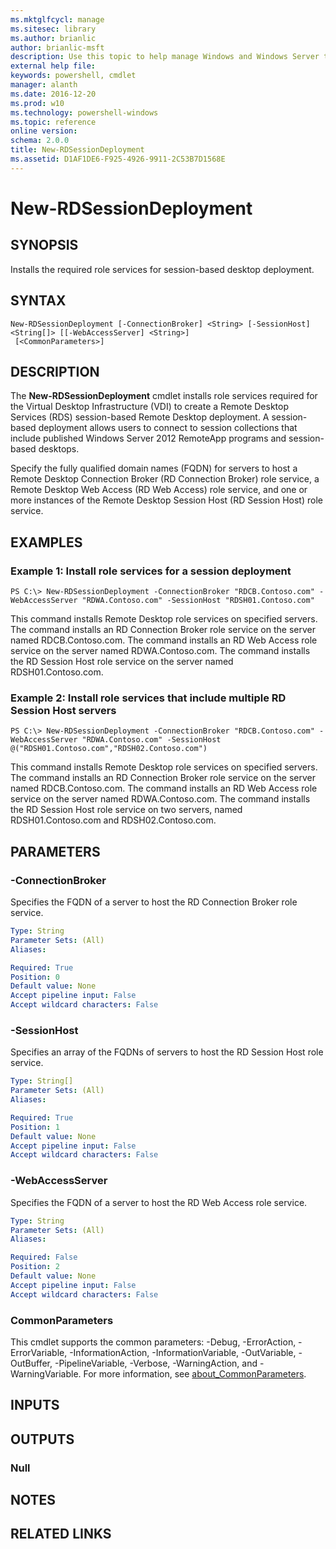 ```yaml
---
ms.mktglfcycl: manage
ms.sitesec: library
ms.author: brianlic
author: brianlic-msft
description: Use this topic to help manage Windows and Windows Server technologies with Windows PowerShell.
external help file: 
keywords: powershell, cmdlet
manager: alanth
ms.date: 2016-12-20
ms.prod: w10
ms.technology: powershell-windows
ms.topic: reference
online version: 
schema: 2.0.0
title: New-RDSessionDeployment
ms.assetid: D1AF1DE6-F925-4926-9911-2C53B7D1568E
---
```


# New-RDSessionDeployment

## SYNOPSIS
Installs the required role services for session-based desktop deployment.

## SYNTAX

```
New-RDSessionDeployment [-ConnectionBroker] <String> [-SessionHost] <String[]> [[-WebAccessServer] <String>]
 [<CommonParameters>]
```

## DESCRIPTION
The **New-RDSessionDeployment** cmdlet installs role services required for the Virtual Desktop Infrastructure (VDI) to create a Remote Desktop Services (RDS) session-based Remote Desktop deployment.
A session-based deployment allows users to connect to session collections that include published Windows Server 2012 RemoteApp programs and session-based desktops.

Specify the fully qualified domain names (FQDN) for servers to host a Remote Desktop Connection Broker (RD Connection Broker) role service, a Remote Desktop Web Access (RD Web Access) role service, and one or more instances of the Remote Desktop Session Host (RD Session Host) role service.

## EXAMPLES

### Example 1: Install role services for a session deployment
```
PS C:\> New-RDSessionDeployment -ConnectionBroker "RDCB.Contoso.com" -WebAccessServer "RDWA.Contoso.com" -SessionHost "RDSH01.Contoso.com"
```

This command installs Remote Desktop role services on specified servers.
The command installs an RD Connection Broker role service on the server named RDCB.Contoso.com.
The command installs an RD Web Access role service on the server named RDWA.Contoso.com.
The command installs the RD Session Host role service on the server named RDSH01.Contoso.com.

### Example 2: Install role services that include multiple RD Session Host servers
```
PS C:\> New-RDSessionDeployment -ConnectionBroker "RDCB.Contoso.com" -WebAccessServer "RDWA.Contoso.com" -SessionHost @("RDSH01.Contoso.com","RDSH02.Contoso.com")
```

This command installs Remote Desktop role services on specified servers.
The command installs an RD Connection Broker role service on the server named RDCB.Contoso.com.
The command installs an RD Web Access role service on the server named RDWA.Contoso.com.
The command installs the RD Session Host role service on two servers, named RDSH01.Contoso.com and RDSH02.Contoso.com.

## PARAMETERS

### -ConnectionBroker
Specifies the FQDN of a server to host the RD Connection Broker role service.

```yaml
Type: String
Parameter Sets: (All)
Aliases: 

Required: True
Position: 0
Default value: None
Accept pipeline input: False
Accept wildcard characters: False
```

### -SessionHost
Specifies an array of the FQDNs of servers to host the RD Session Host role service.

```yaml
Type: String[]
Parameter Sets: (All)
Aliases: 

Required: True
Position: 1
Default value: None
Accept pipeline input: False
Accept wildcard characters: False
```

### -WebAccessServer
Specifies the FQDN of a server to host the RD Web Access role service.

```yaml
Type: String
Parameter Sets: (All)
Aliases: 

Required: False
Position: 2
Default value: None
Accept pipeline input: False
Accept wildcard characters: False
```

### CommonParameters
This cmdlet supports the common parameters: -Debug, -ErrorAction, -ErrorVariable, -InformationAction, -InformationVariable, -OutVariable, -OutBuffer, -PipelineVariable, -Verbose, -WarningAction, and -WarningVariable. For more information, see [about_CommonParameters](http://go.microsoft.com/fwlink/?LinkID=113216).

## INPUTS

## OUTPUTS

### Null

## NOTES

## RELATED LINKS

